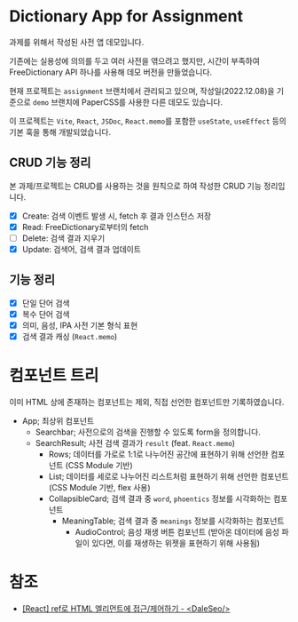 # Dictionary App for Assignment

과제를 위해서 작성된 사전 앱 데모입니다.

기존에는 실용성에 의의를 두고 여러 사전을 엮으려고 했지만, 시간이 부족하여
FreeDictionary API 하나를 사용해 데모 버전을 만들었습니다.

현재 프로젝트는 `assignment` 브랜치에서 관리되고 있으며, 작성일(2022.12.08)을 기준으로 `demo` 브랜치에 PaperCSS를 사용한 다른 데모도 있습니다.

이 프로젝트는 `Vite`, `React`, `JSDoc`, `React.memo`를 포함한 `useState`, `useEffect` 등의 기본 훅을 통해 개발되었습니다.

## CRUD 기능 정리

본 과제/프로젝트는 CRUD를 사용하는 것을 원칙으로 하여 작성한 CRUD 기능 정리입니다.

- [x] Create: 검색 이벤트 발생 시, fetch 후 결과 인스턴스 저장
- [x] Read: FreeDictionary로부터의 fetch
- [ ] Delete: 검색 결과 지우기
- [x] Update: 검색어, 검색 결과 업데이트

## 기능 정리

- [x] 단일 단어 검색
- [x] 복수 단어 검색
- [x] 의미, 음성, IPA 사전 기본 형식 표현
- [x] 검색 결과 캐싱 (`React.memo`)

# 컴포넌트 트리

이미 HTML 상에 존재하는 컴포넌트는 제외, 직접 선언한 컴포넌트만 기록하였습니다.

- App; 최상위 컴포넌트
  - Searchbar; 사전으로의 검색을 진행할 수 있도록 form을 정의합니다.
  - SearchResult; 사전 검색 결과가 `result` (feat. `React.memo`)
    - Rows; 데이터를 가로로 1:1로 나누어진 공간에 표현하기 위해 선언한 컴포넌트
      (CSS Module 기반)
    - List; 데이터를 세로로 나누어진 리스트처럼 표현하기 위해 선언한 컴포넌트
      (CSS Module 기반, flex 사용)
    - CollapsibleCard; 검색 결과 중 `word`, `phoentics` 정보를 시각화하는 컴포넌트
      - MeaningTable; 검색 결과 중 `meanings` 정보를 시각화하는 컴포넌트
        - AudioControl; 음성 재생 버튼 컴포넌트 (받아온 데이터에 음성 파일이 있다면, 이를 재생하는 위젯을 표현하기 위해 사용됨)

# 참조

- [[React] ref로 HTML 엘리먼트에 접근/제어하기 - \<DaleSeo\/\>](https://www.daleseo.com/react-refs/)
